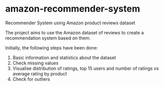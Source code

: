 # amazon-recommender-system
Recommender System using Amazon product reviews dataset

The project aims to use the Amazon dataset of reviews to create a recommendation system based on them. 

Initially, the following steps have been done:
1. Basic information and statistics about the dataset
2. Check missing values
3. Visualise distribution of ratings, top 15 users and number of ratings vs average rating by product
4. Check for outliers